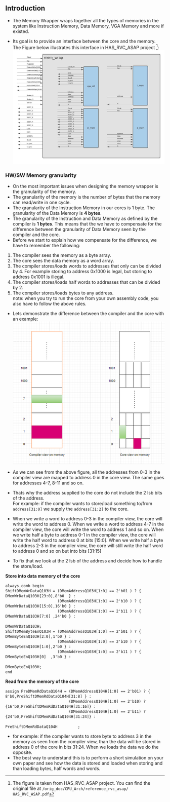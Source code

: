 ## Introduction
- The Memory Wrapper wraps together all the types of memories in the system like Instruction Memory, Data Memory, VGA 
Memory and more if existed.

- Its goal is to provide an interface between the core and the memory.   
The Figure below illustrates this interface in  HAS_RVC_ASAP project [^1]:
![memory_wrapper.png](/snapshots/memory_wrapper.png)

### HW/SW Memory granularity
- On the most important issues when designing the memory wrapper is the granularity of the memory.
- The granularity of the memory is the number of bytes that the memory can read/write in one cycle.
- The granularity of the Instruction Memory in our cores is 1 byte. The granularity of the Data Memory is **4 bytes**.
- The granularity of the Instruction and Data Memory as defined by the compiler is **1 bytes**. This means that the we have to compensate for the difference between the granularity of Data Memory seen by the compiler and the core.
- Before we start to explain how we compensate for the difference, we have to remember the following:
1. The compiler sees the memory as a byte array.
2. The core sees the data memory as a word array.
3. The compiler stores/loads words to addresses that only can be divided by 4. For example storing to address 0x1000 is legal, but storing to address 0x1001 is illegal.
4. The compiler stores/loads half words to addresses that can be divided by 2.
5. The compiler stores/loads bytes to any address.   
note: when you try to run the core from your own assembly code, you also have to follow the above rules.

- Lets demonstrate the difference between the compiler and the core with an example:
![mem_view_hw_sw.png](/snapshots/mem_view_hw_sw.png)
- As we can see from the above figure, all the addresses from 0-3 in the compiler view are mapped to address 0 in the core view. The same goes for addresses 4-7, 8-11 and so on.
- Thats why the address supplied to the core do not include the 2 lsb bits of the address.   
  For example: if the compiler wants to store/load something to/from `address[31:0]` we supply the `address[31:2]` to the core.
- When we write a word to address 0-3 in the compiler view, the core will write the word to address 0. When we write a word to address 4-7 in the compiler view, the core will write the word to address 1 and so on. When we write half a byte to address 0-1 in the compiler view, the core will write the half word to address 0 at bits [15:0]. When we write half a byte to address 2-3 in the compiler view, the core will still write the half word to address 0 and so on but into bits [31:15]

- To fix that we look at the 2 lsb of the address and decide how to handle the store/load.

**Store into data memory of the core**
```
always_comb begin
ShiftDMemWrDataQ103H = (DMemAddressQ103H[1:0] == 2'b01 ) ? { DMemWrDataQ103H[23:0],8'b0  } :
                       (DMemAddressQ103H[1:0] == 2'b10 ) ? { DMemWrDataQ103H[15:0],16'b0 } :
                       (DMemAddressQ103H[1:0] == 2'b11 ) ? { DMemWrDataQ103H[7:0] ,24'b0 } :
                                                             DMemWrDataQ103H;
ShiftDMemByteEnQ103H = (DMemAddressQ103H[1:0] == 2'b01 ) ? { DMemByteEnQ103H[2:0],1'b0 } :
                       (DMemAddressQ103H[1:0] == 2'b10 ) ? { DMemByteEnQ103H[1:0],2'b0 } :
                       (DMemAddressQ103H[1:0] == 2'b11 ) ? { DMemByteEnQ103H[0]  ,3'b0 } :
                                                             DMemByteEnQ103H;
end  
```
**Read from the memory of the core**
```
assign PreDMemRdDataQ104H = (DMemAddressQ104H[1:0] == 2'b01) ? { 8'b0,PreShiftDMemRdDataQ104H[31:8] } : 
                            (DMemAddressQ104H[1:0] == 2'b10) ? {16'b0,PreShiftDMemRdDataQ104H[31:16]} : 
                            (DMemAddressQ104H[1:0] == 2'b11) ? {24'b0,PreShiftDMemRdDataQ104H[31:24]} : 
                                                                      PreShiftDMemRdDataQ104H         ; 

```

- for example: if the compiler wants to store byte to address 3 in the memory as seen from the compiler view, than the data will be stored in address 0 of the core in bits 31:24. When we loads the data we do the opposite.
- The best way to understand this is to perform a short simulation on your own paper and see how the data is stored and loaded when storing and than loading bytes, half words and words.   






[^1]: The figure is taken from HAS_RVC_ASAP project. You can find the original file at `/orig_doc/CPU_Arch/reference_rvc_asap/ HAS_RVC_ASAP.pdf`